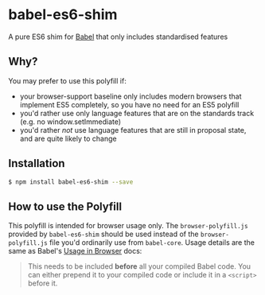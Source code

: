 # babel-es6-shim
A pure ES6 shim for [Babel](https://github.com/babel/babel) that only includes standardised features

## Why?
You may prefer to use this polyfill if:

* your browser-support baseline only includes modern browsers that implement ES5 completely, so you have no need for an ES5 polyfill
* you'd rather use only language features that are on the standards track (e.g. no window.setImmediate)
* you'd rather *not* use language features that are still in proposal state, and are quite likely to change

## Installation
```sh
$ npm install babel-es6-shim --save
```

## How to use the Polyfill
This polyfill is intended for browser usage only. The `browser-polyfill.js` provided by `babel-es6-shim` should be used instead of the `browser-polyfill.js` file you'd ordinarily use from `babel-core`. Usage details are the same as Babel's [Usage in Browser](https://babeljs.io/docs/usage/polyfill/#usage-in-browser) docs:
> This needs to be included **before** all your compiled Babel code. You can either prepend it to your compiled code or include it in a `<script>` before it.